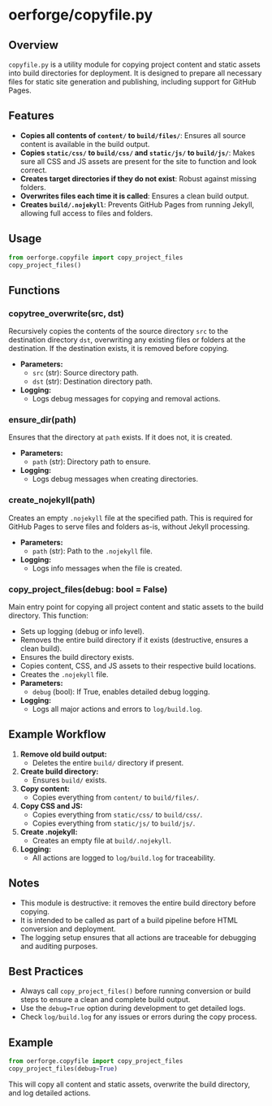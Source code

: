 # oerforge/copyfile.py

## Overview

`copyfile.py` is a utility module for copying project content and static assets into build directories for deployment. It is designed to prepare all necessary files for static site generation and publishing, including support for GitHub Pages.

## Features
- **Copies all contents of `content/` to `build/files/`**: Ensures all source content is available in the build output.
- **Copies `static/css/` to `build/css/` and `static/js/` to `build/js/`**: Makes sure all CSS and JS assets are present for the site to function and look correct.
- **Creates target directories if they do not exist**: Robust against missing folders.
- **Overwrites files each time it is called**: Ensures a clean build output.
- **Creates `build/.nojekyll`**: Prevents GitHub Pages from running Jekyll, allowing full access to files and folders.

## Usage
```python
from oerforge.copyfile import copy_project_files
copy_project_files()
```

## Functions

### copytree_overwrite(src, dst)
Recursively copies the contents of the source directory `src` to the destination directory `dst`, overwriting any existing files or folders at the destination. If the destination exists, it is removed before copying.
- **Parameters:**
  - `src` (str): Source directory path.
  - `dst` (str): Destination directory path.
- **Logging:**
  - Logs debug messages for copying and removal actions.

### ensure_dir(path)
Ensures that the directory at `path` exists. If it does not, it is created.
- **Parameters:**
  - `path` (str): Directory path to ensure.
- **Logging:**
  - Logs debug messages when creating directories.

### create_nojekyll(path)
Creates an empty `.nojekyll` file at the specified path. This is required for GitHub Pages to serve files and folders as-is, without Jekyll processing.
- **Parameters:**
  - `path` (str): Path to the `.nojekyll` file.
- **Logging:**
  - Logs info messages when the file is created.

### copy_project_files(debug: bool = False)
Main entry point for copying all project content and static assets to the build directory. This function:
- Sets up logging (debug or info level).
- Removes the entire build directory if it exists (destructive, ensures a clean build).
- Ensures the build directory exists.
- Copies content, CSS, and JS assets to their respective build locations.
- Creates the `.nojekyll` file.
- **Parameters:**
  - `debug` (bool): If True, enables detailed debug logging.
- **Logging:**
  - Logs all major actions and errors to `log/build.log`.

## Example Workflow
1. **Remove old build output:**
   - Deletes the entire `build/` directory if present.
2. **Create build directory:**
   - Ensures `build/` exists.
3. **Copy content:**
   - Copies everything from `content/` to `build/files/`.
4. **Copy CSS and JS:**
   - Copies everything from `static/css/` to `build/css/`.
   - Copies everything from `static/js/` to `build/js/`.
5. **Create .nojekyll:**
   - Creates an empty file at `build/.nojekyll`.
6. **Logging:**
   - All actions are logged to `log/build.log` for traceability.

## Notes
- This module is destructive: it removes the entire build directory before copying.
- It is intended to be called as part of a build pipeline before HTML conversion and deployment.
- The logging setup ensures that all actions are traceable for debugging and auditing purposes.

## Best Practices
- Always call `copy_project_files()` before running conversion or build steps to ensure a clean and complete build output.
- Use the `debug=True` option during development to get detailed logs.
- Check `log/build.log` for any issues or errors during the copy process.

## Example
```python
from oerforge.copyfile import copy_project_files
copy_project_files(debug=True)
```

This will copy all content and static assets, overwrite the build directory, and log detailed actions.
